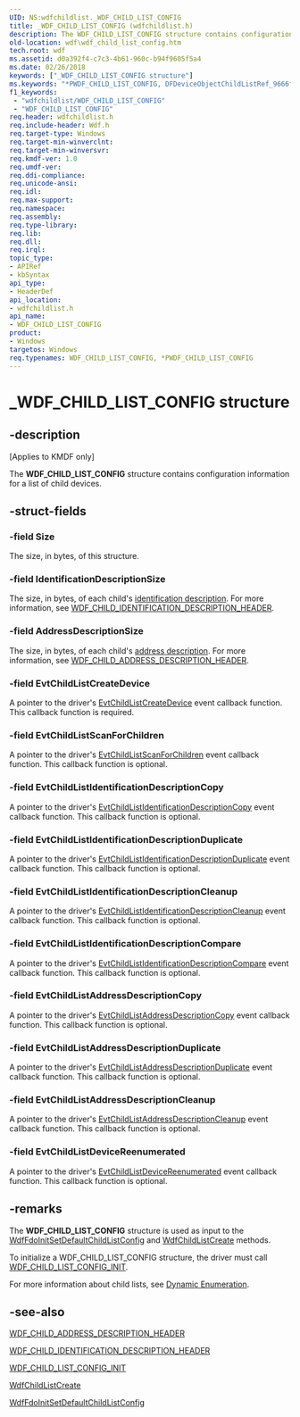 ```yaml
---
UID: NS:wdfchildlist._WDF_CHILD_LIST_CONFIG
title: _WDF_CHILD_LIST_CONFIG (wdfchildlist.h)
description: The WDF_CHILD_LIST_CONFIG structure contains configuration information for a list of child devices.
old-location: wdf\wdf_child_list_config.htm
tech.root: wdf
ms.assetid: d0a392f4-c7c3-4b61-960c-b94f9605f5a4
ms.date: 02/26/2018
keywords: ["_WDF_CHILD_LIST_CONFIG structure"]
ms.keywords: "*PWDF_CHILD_LIST_CONFIG, DFDeviceObjectChildListRef_9666f463-1673-4208-9745-e1d12b523569.xml, PWDF_CHILD_LIST_CONFIG, PWDF_CHILD_LIST_CONFIG structure pointer, WDF_CHILD_LIST_CONFIG, WDF_CHILD_LIST_CONFIG structure, _WDF_CHILD_LIST_CONFIG, kmdf.wdf_child_list_config, wdf.wdf_child_list_config, wdfchildlist/PWDF_CHILD_LIST_CONFIG, wdfchildlist/WDF_CHILD_LIST_CONFIG"
f1_keywords:
 - "wdfchildlist/WDF_CHILD_LIST_CONFIG"
 - "WDF_CHILD_LIST_CONFIG"
req.header: wdfchildlist.h
req.include-header: Wdf.h
req.target-type: Windows
req.target-min-winverclnt: 
req.target-min-winversvr: 
req.kmdf-ver: 1.0
req.umdf-ver: 
req.ddi-compliance: 
req.unicode-ansi: 
req.idl: 
req.max-support: 
req.namespace: 
req.assembly: 
req.type-library: 
req.lib: 
req.dll: 
req.irql: 
topic_type:
- APIRef
- kbSyntax
api_type:
- HeaderDef
api_location:
- wdfchildlist.h
api_name:
- WDF_CHILD_LIST_CONFIG
product:
- Windows
targetos: Windows
req.typenames: WDF_CHILD_LIST_CONFIG, *PWDF_CHILD_LIST_CONFIG
---
```


# _WDF_CHILD_LIST_CONFIG structure


## -description


<p class="CCE_Message">[Applies to KMDF only]</p>

The <b>WDF_CHILD_LIST_CONFIG</b> structure contains configuration information for a list of child devices. 


## -struct-fields




### -field Size

The size, in bytes, of this structure.


### -field IdentificationDescriptionSize

The size, in bytes, of each child's <a href="https://docs.microsoft.com/windows-hardware/drivers/wdf/dynamic-enumeration">identification description</a>. For more information, see <a href="https://docs.microsoft.com/windows-hardware/drivers/ddi/wdfchildlist/ns-wdfchildlist-_wdf_child_identification_description_header">WDF_CHILD_IDENTIFICATION_DESCRIPTION_HEADER</a>.


### -field AddressDescriptionSize

The size, in bytes, of each child's <a href="https://docs.microsoft.com/windows-hardware/drivers/wdf/dynamic-enumeration">address description</a>. For more information, see <a href="https://docs.microsoft.com/windows-hardware/drivers/ddi/wdfchildlist/ns-wdfchildlist-_wdf_child_address_description_header">WDF_CHILD_ADDRESS_DESCRIPTION_HEADER</a>.


### -field EvtChildListCreateDevice

A pointer to the driver's <a href="https://docs.microsoft.com/windows-hardware/drivers/ddi/wdfchildlist/nc-wdfchildlist-evt_wdf_child_list_create_device">EvtChildListCreateDevice</a> event callback function. This callback function is required.


### -field EvtChildListScanForChildren

A pointer to the driver's <a href="https://docs.microsoft.com/windows-hardware/drivers/ddi/wdfchildlist/nc-wdfchildlist-evt_wdf_child_list_scan_for_children">EvtChildListScanForChildren</a> event callback function. This callback function is optional.


### -field EvtChildListIdentificationDescriptionCopy

A pointer to the driver's <a href="https://docs.microsoft.com/windows-hardware/drivers/ddi/wdfchildlist/nc-wdfchildlist-evt_wdf_child_list_identification_description_copy">EvtChildListIdentificationDescriptionCopy</a> event callback function. This callback function is optional.


### -field EvtChildListIdentificationDescriptionDuplicate

A pointer to the driver's <a href="https://docs.microsoft.com/windows-hardware/drivers/ddi/wdfchildlist/nc-wdfchildlist-evt_wdf_child_list_identification_description_duplicate">EvtChildListIdentificationDescriptionDuplicate</a> event callback function. This callback function is optional.


### -field EvtChildListIdentificationDescriptionCleanup

A pointer to the driver's <a href="https://docs.microsoft.com/windows-hardware/drivers/ddi/wdfchildlist/nc-wdfchildlist-evt_wdf_child_list_identification_description_cleanup">EvtChildListIdentificationDescriptionCleanup</a> event callback function. This callback function is optional.


### -field EvtChildListIdentificationDescriptionCompare

A pointer to the driver's <a href="https://docs.microsoft.com/windows-hardware/drivers/ddi/wdfchildlist/nc-wdfchildlist-evt_wdf_child_list_identification_description_compare">EvtChildListIdentificationDescriptionCompare</a> event callback function. This callback function is optional.


### -field EvtChildListAddressDescriptionCopy

A pointer to the driver's <a href="https://docs.microsoft.com/windows-hardware/drivers/ddi/wdfchildlist/nc-wdfchildlist-evt_wdf_child_list_address_description_copy">EvtChildListAddressDescriptionCopy</a> event callback function. This callback function is optional.


### -field EvtChildListAddressDescriptionDuplicate

A pointer to the driver's <a href="https://docs.microsoft.com/windows-hardware/drivers/ddi/wdfchildlist/nc-wdfchildlist-evt_wdf_child_list_address_description_duplicate">EvtChildListAddressDescriptionDuplicate</a> event callback function. This callback function is optional.


### -field EvtChildListAddressDescriptionCleanup

A pointer to the driver's <a href="https://docs.microsoft.com/windows-hardware/drivers/ddi/wdfchildlist/nc-wdfchildlist-evt_wdf_child_list_address_description_cleanup">EvtChildListAddressDescriptionCleanup</a> event callback function. This callback function is optional.


### -field EvtChildListDeviceReenumerated

A pointer to the driver's <a href="https://docs.microsoft.com/windows-hardware/drivers/ddi/wdfchildlist/nc-wdfchildlist-evt_wdf_child_list_device_reenumerated">EvtChildListDeviceReenumerated</a> event callback function. This callback function is optional.


## -remarks



The <b>WDF_CHILD_LIST_CONFIG</b> structure is used as input to the <a href="https://docs.microsoft.com/windows-hardware/drivers/ddi/wdffdo/nf-wdffdo-wdffdoinitsetdefaultchildlistconfig">WdfFdoInitSetDefaultChildListConfig</a> and <a href="https://docs.microsoft.com/windows-hardware/drivers/ddi/wdfchildlist/nf-wdfchildlist-wdfchildlistcreate">WdfChildListCreate</a> methods.

To initialize a WDF_CHILD_LIST_CONFIG structure, the driver must call <a href="https://docs.microsoft.com/windows-hardware/drivers/ddi/wdfchildlist/nf-wdfchildlist-wdf_child_list_config_init">WDF_CHILD_LIST_CONFIG_INIT</a>.

For more information about child lists, see <a href="https://docs.microsoft.com/windows-hardware/drivers/wdf/dynamic-enumeration">Dynamic Enumeration</a>.




## -see-also




<a href="https://docs.microsoft.com/windows-hardware/drivers/ddi/wdfchildlist/ns-wdfchildlist-_wdf_child_address_description_header">WDF_CHILD_ADDRESS_DESCRIPTION_HEADER</a>



<a href="https://docs.microsoft.com/windows-hardware/drivers/ddi/wdfchildlist/ns-wdfchildlist-_wdf_child_identification_description_header">WDF_CHILD_IDENTIFICATION_DESCRIPTION_HEADER</a>



<a href="https://docs.microsoft.com/windows-hardware/drivers/ddi/wdfchildlist/nf-wdfchildlist-wdf_child_list_config_init">WDF_CHILD_LIST_CONFIG_INIT</a>



<a href="https://docs.microsoft.com/windows-hardware/drivers/ddi/wdfchildlist/nf-wdfchildlist-wdfchildlistcreate">WdfChildListCreate</a>



<a href="https://docs.microsoft.com/windows-hardware/drivers/ddi/wdffdo/nf-wdffdo-wdffdoinitsetdefaultchildlistconfig">WdfFdoInitSetDefaultChildListConfig</a>
 

 

